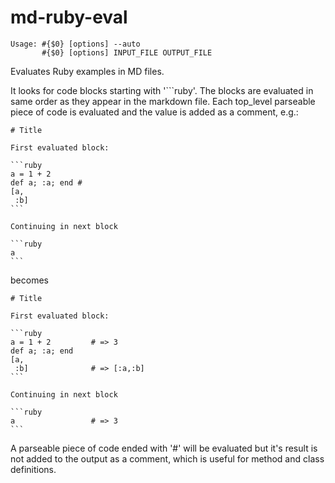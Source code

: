 # md-ruby-eval

    Usage: #{$0} [options] --auto
           #{$0} [options] INPUT_FILE OUTPUT_FILE

Evaluates Ruby examples in MD files.

It looks for code blocks starting with '```ruby'. The blocks are evaluated in same order
as they appear in the markdown file. Each top_level parseable piece of code is evaluated
and the value is added as a comment, e.g.:

    # Title

    First evaluated block:

    ```ruby
    a = 1 + 2
    def a; :a; end #
    [a,
     :b]
    ```

    Continuing in next block

    ```ruby
    a
    ```

becomes

    # Title

    First evaluated block:

    ```ruby
    a = 1 + 2         # => 3
    def a; :a; end
    [a,
     :b]              # => [:a,:b]
    ```

    Continuing in next block

    ```ruby
    a                 # => 3
    ```

A parseable piece of code ended with '#' will be evaluated but it's result is not
added to the output as a comment, which is useful for method and class definitions.
